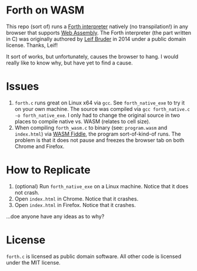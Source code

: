 # Forth on WASM

This repo (sort of) runs a [Forth interpreter](https://en.wikipedia.org/wiki/Forth_(programming_language)) natively (no transpilation!) in any browser that supports [Web Assembly](http://webassembly.org/). The Forth interpreter (the part written in C) was originally authored by [Leif Bruder](http://defineanswer42.wordpress.com) in 2014 under a public domain license. Thanks, Leif!

It sort of works, but unfortunately, causes the browser to hang. I would really like to know why, but have yet to find a cause.

# Issues

 1. `forth.c` runs great on Linux x64 via `gcc`. See `forth_native_exe` to try it on your own machine. The source was compiled via `gcc forth_native.c -o forth_native_exe`. I only had to change the original source in two places to compile native vs. WASM (relates to cell size).
 2. When compiling `forth_wasm.c` to binary (see: `program.wasm` and `index.html`) via [WASM Fiddle](https://wasdk.github.io/WasmFiddle/), the program sort-of-kind-of runs. The problem is that it does not pause and freezes the browser tab on both Chrome and Firefox.

# How to Replicate

1. (optional) Run `forth_native_exe` on a Linux machine. Notice that it does not crash.
2. Open `index.html` in Chrome. Notice that it crashes.
3. Open `index.html` in Firefox. Notice that it crashes.


...doe anyone have any ideas as to why?

# License

`forth.c` is licensed as public domain software. All other code is licensed under the MIT license.
